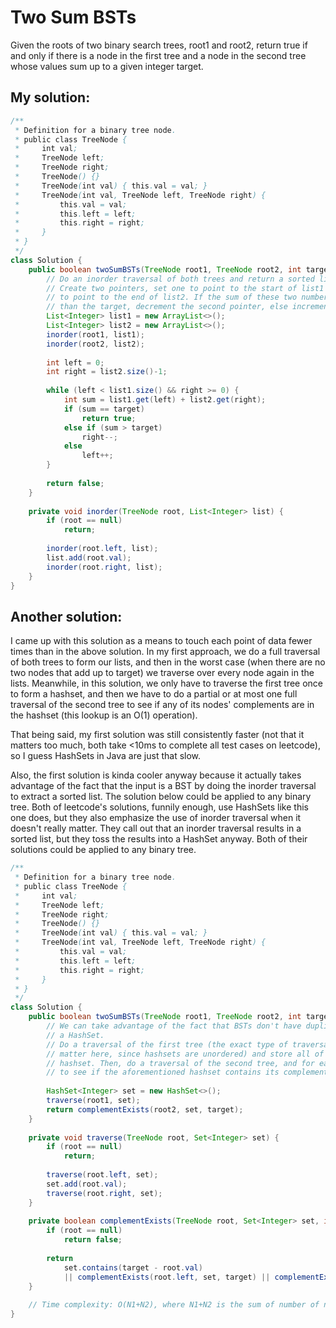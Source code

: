 # Two Sum BSTs

Given the roots of two binary search trees, root1 and root2, return true if and only if there is a node in the first tree and a node in the second tree whose values sum up to a given integer target.

## My solution:

```Java
/**
 * Definition for a binary tree node.
 * public class TreeNode {
 *     int val;
 *     TreeNode left;
 *     TreeNode right;
 *     TreeNode() {}
 *     TreeNode(int val) { this.val = val; }
 *     TreeNode(int val, TreeNode left, TreeNode right) {
 *         this.val = val;
 *         this.left = left;
 *         this.right = right;
 *     }
 * }
 */
class Solution {
    public boolean twoSumBSTs(TreeNode root1, TreeNode root2, int target) {
        // Do an inorder traversal of both trees and return a sorted list for both.
        // Create two pointers, set one to point to the start of list1 and set the other
        // to point to the end of list2. If the sum of these two numbers is larger
        // than the target, decrement the second pointer, else increment the first one.
        List<Integer> list1 = new ArrayList<>();
        List<Integer> list2 = new ArrayList<>();
        inorder(root1, list1);
        inorder(root2, list2);
        
        int left = 0;
        int right = list2.size()-1;
        
        while (left < list1.size() && right >= 0) {
            int sum = list1.get(left) + list2.get(right);
            if (sum == target)
                return true;
            else if (sum > target)
                right--;
            else
                left++;
        }
        
        return false;
    }
    
    private void inorder(TreeNode root, List<Integer> list) {
        if (root == null)
            return;
        
        inorder(root.left, list);
        list.add(root.val);
        inorder(root.right, list);
    }
}
```

## Another solution:

I came up with this solution as a means to touch each point of data fewer times than in the above solution. In my first approach, we do a full traversal of both trees to form our lists, and then in the worst case (when there are no two nodes that add up to target) we traverse over every node again in the lists. Meanwhile, in this solution, we only have to traverse the first tree once to form a hashset, and then we have to do a partial or at most one full traversal of the second tree to see if any of its nodes' complements are in the hashset (this lookup is an O(1) operation).

That being said, my first solution was still consistently faster (not that it matters too much, both take <10ms to complete all test cases on leetcode), so I guess HashSets in Java are just that slow.

Also, the first solution is kinda cooler anyway because it actually takes advantage of the fact that the input is a BST by doing the inorder traversal to extract a sorted list. The solution below could be applied to any binary tree. Both of leetcode's solutions, funnily enough, use HashSets like this one does, but they also emphasize the use of inorder traversal when it doesn't really matter. They call out that an inorder traversal results in a sorted list, but they toss the results into a HashSet anyway. Both of their solutions could be applied to any binary tree.

```Java
/**
 * Definition for a binary tree node.
 * public class TreeNode {
 *     int val;
 *     TreeNode left;
 *     TreeNode right;
 *     TreeNode() {}
 *     TreeNode(int val) { this.val = val; }
 *     TreeNode(int val, TreeNode left, TreeNode right) {
 *         this.val = val;
 *         this.left = left;
 *         this.right = right;
 *     }
 * }
 */
class Solution {
    public boolean twoSumBSTs(TreeNode root1, TreeNode root2, int target) {
        // We can take advantage of the fact that BSTs don't have duplicates and use
        // a HashSet.
        // Do a traversal of the first tree (the exact type of traversal doesn't really)
        // matter here, since hashsets are unordered) and store all of its nodes in a
        // hashset. Then, do a traversal of the second tree, and for each value, check
        // to see if the aforementioned hashset contains its complement.
        
        HashSet<Integer> set = new HashSet<>();
        traverse(root1, set);
        return complementExists(root2, set, target);
    }
    
    private void traverse(TreeNode root, Set<Integer> set) {
        if (root == null)
            return;
        
        traverse(root.left, set);
        set.add(root.val);
        traverse(root.right, set);
    }
    
    private boolean complementExists(TreeNode root, Set<Integer> set, int target) {
        if (root == null)
            return false;
        
        return 
            set.contains(target - root.val) 
            || complementExists(root.left, set, target) || complementExists(root.right, set, target);
    }
    
    // Time complexity: O(N1+N2), where N1+N2 is the sum of number of nodes in each tree
}
```
